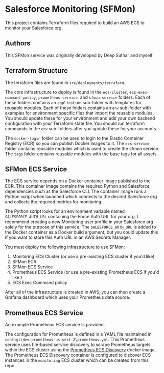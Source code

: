 # Salesforce Monitoring (SFMon)

This project contains Terraform files required to build an AWS ECS to monitor your Salesforce org.

## Authors

This SFMon service was originally developed by Deep Suthar and myself.

## Terraform Structure

The terraform files are found in `sre/deployments/terraform`.

The core infrastructure to deploy is found in the `ecs-cluster`, `ecs-exec-command-policy`, `prometheus-service`, and `sfmon-service` folders. Each of these folders contains an `application` sub-folder with templates for reusable modules. Each of these folders contains an `env` sub-folder with examples for environment specific files that import the reusable modules. You should update these for your environment and add your own backend configuration with your Terraform state file. You should run terraform commands in the `env` sub-folders after you update these for your accounts.

The `docker-login` folder can be used to login to the Elastic Container Registry (ECR) so you can publish Docker images to it. The `ecs-service` folder contains reusable modules which is used to create the sfmon service. The `tags` folder contains reusable modules with the base tags for all assets.

## SFMon ECS Service

The ECS service depends on a Docker container image published to the ECR. This container image contains the required Python and Salesforce dependencies such as the Salesforce CLI. The container image runs a Python script when launched which connects to the desired Salesforce org and collects the required metrics for monitoring.

The Python script looks for an environment variable named `SALESFORCE_AUTH_URL` containing the Force Auth URL for your org. I recommend creating a new Monitoring user profile in your Salesforce org solely for the purpose of this service. The `SALESFORCE_AUTH_URL` is added to the Docker container as a Docker build argument, but you could update this if you want to store this Auth URL in an AWS Secrets Manager. 

You must deploy the following infrastructure to use SFMon:
1. Monitoring ECS Cluster (or use a pre-existing ECS cluster if you'd like)
1. SFMon ECR
1. SFMon ECS Service
1. Prometheus ECS Service (or use a pre-existing Prometheus ECS if you'd like )
1. ECS Exec Command policy

After all of the infrastructure is created in AWS, you can then create a Grafana dashboard which uses your Prometheus data source.

## Prometheus ECS Service

An example Prometheus ECS service is provided.

The configuration for Prometheus is defined in a YAML file maintained in `configs\dev-prometheus-us-west-2\prometheus.yml`. This Prometheus service uses file-based service discovery to scrape Prometheus targets within the ECS cluster using the [Prometheus ECS Discovery](https://github.com/teralytics/prometheus-ecs-discovery) docker image. The Prometheus ECS Discovery container is configured to discover ECS instances in the `monitoring` ECS cluster which can be created from this repo.
